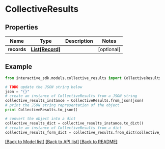 # CollectiveResults


## Properties

Name | Type | Description | Notes
------------ | ------------- | ------------- | -------------
**records** | [**List[Record]**](Record.md) |  | [optional] 

## Example

```python
from interactive_sdk.models.collective_results import CollectiveResults

# TODO update the JSON string below
json = "{}"
# create an instance of CollectiveResults from a JSON string
collective_results_instance = CollectiveResults.from_json(json)
# print the JSON string representation of the object
print CollectiveResults.to_json()

# convert the object into a dict
collective_results_dict = collective_results_instance.to_dict()
# create an instance of CollectiveResults from a dict
collective_results_form_dict = collective_results.from_dict(collective_results_dict)
```
[[Back to Model list]](../README.md#documentation-for-models) [[Back to API list]](../README.md#documentation-for-api-endpoints) [[Back to README]](../README.md)


